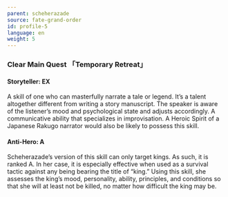 ```yaml
---
parent: scheherazade
source: fate-grand-order
id: profile-5
language: en
weight: 5
---
```


### Clear Main Quest 「Temporary Retreat」

#### Storyteller: EX

A skill of one who can masterfully narrate a tale or legend. It’s a talent altogether different from writing a story manuscript. The speaker is aware of the listener’s mood and psychological state and adjusts accordingly. A communicative ability that specializes in improvisation.
A Heroic Spirit of a Japanese Rakugo narrator would also be likely to possess this skill.

#### Anti-Hero: A

Scheherazade’s version of this skill can only target kings.
As such, it is ranked A.
In her case, it is especially effective when used as a survival tactic against any being bearing the title of “king.” Using this skill, she assesses the king’s mood, personality, ability, principles, and conditions so that she will at least not be killed, no matter how difficult the king may be.
